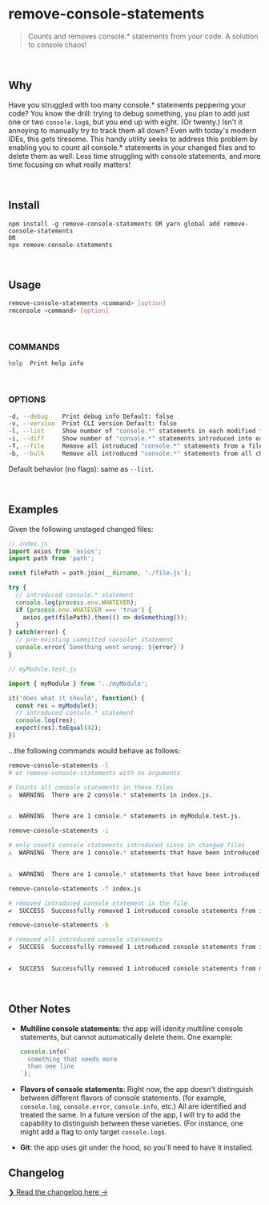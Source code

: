 # remove-console-statements

> Counts and removes console.* statements from your code. A solution to console chaos!

<br />

## Why

Have you struggled with too many console.\* statements peppering your code? You know the drill: trying to debug something, you plan to add just one or two `console.log`s, but you end up with eight. (Or twenty.) Isn't it annoying to manually try to track them all down? Even with today's modern IDEs, this gets tiresome. This handy utility seeks to address this problem by enabling you to count all console.\* statements in your changed files and to delete them as well. Less time struggling with console statements, and more time focusing on what really matters!

<br />

## Install

```
npm install -g remove-console-statements OR yarn global add remove-console-statements
OR
npx remove-console-statements
```

<br />

## Usage

```sh
remove-console-statements <command> [option]
rmconsole <command> [option]
```

<br />

### COMMANDS

```sh
help  Print help info
```

<br />

### OPTIONS

```sh
-d, --debug    Print debug info Default: false
-v, --version  Print CLI version Default: false
-l, --list     Show number of "console.*" statements in each modified file. Files need to be tracked to be counted. Default: false
-i, --diff     Show number of "console.*" statements introduced into each modified file since the last commit. Looks at unstaged changes. Files need to be tracked to be counted. Default: false
-f, --file     Remove all introduced "console.*" statements from a file specified. Must enter a valid file path. Default: false
-b, --bulk     Remove all introduced "console.*" statements from all changed files. Files need to be tracked to be counted. Default: false
```
Default behavior (no flags): same as `--list`.

<br />

## Examples
Given the following unstaged changed files:
```js
// index.js
import axios from 'axios';
import path from 'path';

const filePath = path.join(__dirname, './file.js');

try {
  // introduced console.* statement
  console.log(process.env.WHATEVER);
  if (process.env.WHATEVER === 'true') {
    axios.get(filePath).then(() => doSomething());
  }
} catch(error) {
  // pre-existing committed console* statement
  console.error(`Something went wrong: ${error}`)
}
```

```js
// myModule.test.js

import { myModule } from '../myModule';

it('does what it should', function() {
  const res = myModule();
  // introduced console.* statement
  console.log(res);
  expect(res).toEqual(42);
})
```

...the following commands would behave as follows:

```sh
remove-console-statements -l
# or remove-console-statements with no arguments

# Counts all console statements in these files
⚠  WARNING  There are 2 console.* statements in index.js.


⚠  WARNING  There are 1 console.* statements in myModule.test.js.

```

```sh
remove-console-statements -i

# only counts console statements introduced since in changed files
⚠  WARNING  There are 1 console.* statements that have been introduced in index.js.


⚠  WARNING  There are 1 console.* statements that have been introduced in myModule.test.js.

```

```sh
remove-console-statements -f index.js

# removed introduced console statement in the file
✔  SUCCESS  Successfully removed 1 introduced console statements from index.js
```

```sh
remove-console-statements -b

# removed all introduced console statements
✔  SUCCESS  Successfully removed 1 introduced console statements from index.js


✔  SUCCESS  Successfully removed 1 introduced console statements from myModule.test.js
```


<br />


## Other Notes
* **Multiline console statements**: the app will idenity multiline console statements, but cannot automatically delete them. One example:
  ```js
  console.info(`
    something that needs more
    than one line
  `);
  ```

* **Flavors of console statements**: Right now, the app doesn't distinguish between different flavors of console statements. (for example, `console.log`, `console.error`, `console.info`, etc.) All are identified and treated the same. In a future version of the app, I will try to add the capability to distinguish between these varieties. (For instance, one might add a flag to only target `console.log`s.
* **Git**: the app uses git under the hood, so you'll need to have it installed.

## Changelog

[❯ Read the changelog here →](https://github.com/gness1804/remove-console-statements/blob/master/CHANGELOG.md)
